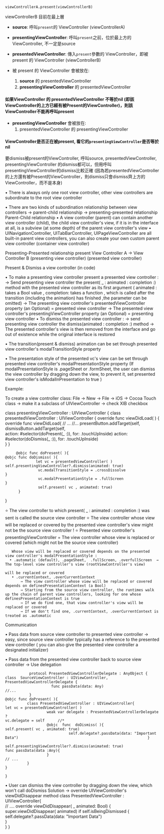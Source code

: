 ```
viewControllerA.present(viewControllerB)
```
viewControllerB 目前在最上層
- **source**: 呼叫`present`的 ViewController (viewControllerA)
- **presentingViewController**: 呼叫`present`之前，位於最上方的 ViewController, 不一定是source
- **presentedViewController**: 傳入`present`參數的 ViewController，即被 present 的 ViewController (viewControllerB)

- 被 present 的 ViewController 會被放在:
  1. **source** 的 presentedViewController
  2. **presentingViewController** 的 presentedViewController
#### 如果ViewController 的 presentedViewController 不等於nil (即該ViewController的上方已經有被Present的ViewController)，則該ViewController不能再呼叫present
- **presentingViewController** 會被放在:
  1. presentedViewController 的 presentingViewController
#### ViewController是否正在被present, 看它的`presentingViewController`是否等於nil
要dismiss被present的ViewController, 呼叫source, presentedViewController, presentingViewController 的dismiss都可以，但用呼叫presentingViewController的dismiss比較正確 (因為若presentedViewController的上方還有被Present的ViewController，則dismiss只會dismiss齊上方的ViewController，而不是本身)

• There is always only one root view controller, other view controllers are subordinate to the root view controller



• There are two kinds of subordination relationship between view controllers → parent-child relationship 
                                                                                                                                                                → presenting-presented relationship
Parent-Child relationship 
 • A view controller (parent) can contain another view controller (child), the child view controller's view, if it is in the interface at all, is a subview (at 
   some depth) of the parent view controller's view
• UINavigationController, UITabBarController, UIPageViewController are all built-in parent view controllers, you can also create your own custom 
   parent view controller (container view controller)
                                                      
Presenting-Presented relationship
                                                                                           present 
          View Controller A                  →            View Controller B
 (presenting view controller)                    (presented view controller)

Present & Dismiss a view controller (in code)

• To make a presenting view controller present a presented view controller :
   → Send presenting view controller the present( _ : animated : completion :) method with the presented view controller as its first argument 
        ( animated : takes a Bool value , completion: takes a function , which is called after the transition (including the animation) has finished ,the parameter can be omitted)
   → The presenting view controller's presentedViewController property (an Optional) =  presented view controller
   → The presented view controller's presentingViewController property (an Optional) = presenting view controller
• To dismiss the presented view controller :
   → send presenting view controller the dismiss(animated : completion :) method 
   → The presented controller's view is then removed from the interface and go out of existence while the original interface is restored 

• The transition(present & dismiss) animation can be set through presented view controller's modalTransitionStyle property

• The presentation style of the presented vc's view can be set through presented view controller's modalPresentationStyle  property
   (If modalPresentationStyle is .pageSheet or .formSheet, the user can dismiss the view controller by dragging down the view, 
     to prevent it, set presented view controller's  isModalInPresentation to true )
  
Example: 

To create a view controller class: File -> New -> File -> iOS -> Cocoa Touch class -> make it a subclass of UIViewController ->  check XIB checkbox

 class  presentingViewController : UIViewController {                                          class  presentedViewController : UIViewController {
        override func viewDidLoad( ) {                                                                                            override func viewDidLoad{
                    // ...                                                                                                                                                 //...
                presentButton.addTarget(self,                                                                                           dismissButton.addTarget(self,   
                 action: #selector(doPresent(_ :)), for: .touchUpInside)                                       action: #selector(doDismiss(_ :)), for: .touchUpInside)    
          }                                                                                                                                                           }

         @objc func doPresent( ){                                                                                                       @objc func doDismiss( ){
                  let vc = presentedViewController( )                                                                                self.presentingViewController?.dismiss(animated: true)
                   vc.modalTransitionStyle = .crossDissolve                                                          }
                   vc.modalPresentationStyle = .fullScreen                                                   }
                   self.present( vc , animated: true)
          }
  }

⭐️ The view controller to which present( _ : animated : completion :) was sent is called the source view controller 
⭐️ The view controller whose view will be replaced or covered by the presented view controller's view might not be the source view controller !
⭐️ Presented view controller's presentingViewController = The view controller whose view is replaced or covered (which might not be the source view controller) 
                                                                                                                                                                                                              
       Whose view will be replaced or covered depends on the presented view controller's modalPresentationStyle :
      • .automatic (default), .pageSheet,  .fullScreen, .overfullScreen  → The top-level view controller's view (rootViewController's view)
                                                                                                                                                       will be replaced or covered
       • .currentContext, .overCurrentContext 
           → The view controller whose view will be replaced or covered depends on definesPresentationContext (a Bool)
           → Starting from the source view controller, the runtimes walk up the chain of parent view controllers, looking for one whose  definesPresentationContext is true
           → If we do find one, that view controller's view will be replaced or covered
           → If we don't find one, .currentContext, .overCurrentContext is treated as .automatic

Communication 

• Pass data from source view controller to presented view controller 
    → easy, since source view controller typically has a reference to the presented view controller ( you can also give the presented view controller a 
          designated initializer)

• Pass data from the presented view controller back to source view controller 
   → Use delegation 
                                      
               protocol PresentedViewControllerDelegate : AnyObject {                                              class  SourceViewController : UIViewController, PresentedViewControllerDelegate {
                         func passData(data: Any)                                                                                                                                   //...
               }                                                                                                                                                                                      @objc func doPresent( ){   
              class PresentedViewController : UIViewController{                                                                                   let vc = presentedViewController( )       
                       weak var delegate : PresentedViewControllerDelegate ?                                                              vc.delegate = self      //*
                       @objc  func  doDismiss( ){                                                                                                                                 self.present( vc , animated: true)
                                 self.delegate?.passData(data: "Important Data")                                                           }
                                self.presentingViewController?.dismiss(animated: true)                                           func passData(data :Any){
                       }                                                                                                                                                                                           // ...
              }                                                                                                                                                                                       }           
								                                                                                                                                       }
								
• User can dismiss the view controller by dragging down the view, which won't call doDismiss
   Solution → override UIViewController's viewDidDisappear method 
     class PresentedViewController : UIViewController{  
            // ....
                override viewDidDisappear( _ animated: Bool) {
                   super.viewDidDisappear( animated) 
                   if  self.isBeingDismissed {
                             self.delegate?.passData(data: "Important Data")       
                  }         
          }
    }      


          
